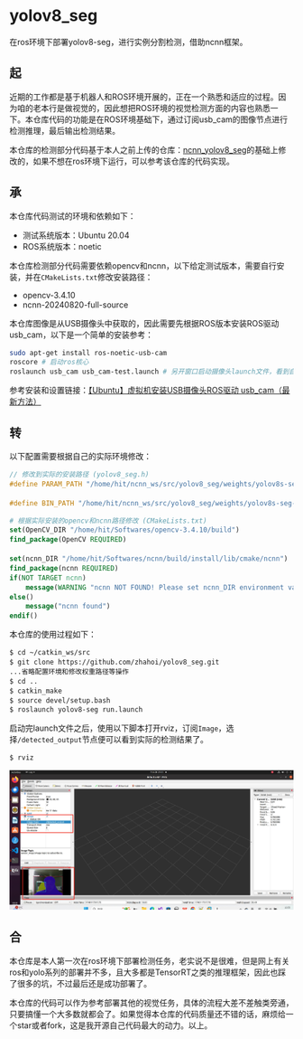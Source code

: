 # yolov8_seg
在ros环境下部署yolov8-seg，进行实例分割检测，借助ncnn框架。



## 起

近期的工作都是基于机器人和ROS环境开展的，正在一个熟悉和适应的过程。因为咱的老本行是做视觉的，因此想把ROS环境的视觉检测方面的内容也熟悉一下。本仓库代码的功能是在ROS环境基础下，通过订阅usb_cam的图像节点进行检测推理，最后输出检测结果。

本仓库的检测部分代码基于本人之前上传的仓库：[ncnn_yolov8_seg](https://github.com/zhahoi/ncnn_yolov8_seg)的基础上修改的，如果不想在ros环境下运行，可以参考该仓库的代码实现。



## 承

本仓库代码测试的环境和依赖如下：

- 测试系统版本：Ubuntu 20.04
- ROS系统版本：noetic

本仓库检测部分代码需要依赖opencv和ncnn，以下给定测试版本，需要自行安装，并在`CMakeLists.txt`修改安装路径：

- opencv-3.4.10
- ncnn-20240820-full-source

本仓库图像是从USB摄像头中获取的，因此需要先根据ROS版本安装ROS驱动usb_cam，以下是一个简单的安装参考：

```sh
sudo apt-get install ros-noetic-usb-cam
roscore # 启动ros核心
roslaunch usb_cam usb_cam-test.launch # 另开窗口启动摄像头launch文件，看到自己的大脸表示启动成功
```

参考安装和设置链接：[【Ubuntu】虚拟机安装USB摄像头ROS驱动 usb_cam（最新方法）](https://blog.csdn.net/cnzzs/article/details/142347941)



## 转

以下配置需要根据自己的实际环境修改：

```c++
// 修改到实际的安装路径 (yolov8_seg.h)
#define PARAM_PATH "/home/hit/ncnn_ws/src/yolov8_seg/weights/yolov8s-seg-sim-opt-fp16.param"

#define BIN_PATH "/home/hit/ncnn_ws/src/yolov8_seg/weights/yolov8s-seg-sim-opt-fp16.bin"
```

```cmake
# 根据实际安装的opencv和ncnn路径修改 (CMakeLists.txt)
set(OpenCV_DIR "/home/hit/Softwares/opencv-3.4.10/build")
find_package(OpenCV REQUIRED)

set(ncnn_DIR "/home/hit/Softwares/ncnn/build/install/lib/cmake/ncnn")
find_package(ncnn REQUIRED)
if(NOT TARGET ncnn)
    message(WARNING "ncnn NOT FOUND! Please set ncnn_DIR environment variable")
else()
    message("ncnn found")
endif()
```

本仓库的使用过程如下：

```sh
$ cd ~/catkin_ws/src
$ git clone https://github.com/zhahoi/yolov8_seg.git
...省略配置环境和修改权重路径等操作
$ cd ..
$ catkin_make
$ source devel/setup.bash
$ roslaunch yolov8-seg run.launch
```

启动完launch文件之后，使用以下脚本打开rviz，订阅`Image`，选择`/detected_output`节点便可以看到实际的检测结果了。

```sh
$ rviz
```

![image](https://github.com/zhahoi/yolov8_seg/blob/main/backup/image.png)

## 合

本仓库是本人第一次在ros环境下部署检测任务，老实说不是很难，但是网上有关ros和yolo系列的部署并不多，且大多都是TensorRT之类的推理框架，因此也踩 了很多的坑，不过最后还是成功部署了。

本仓库的代码可以作为参考部署其他的视觉任务，具体的流程大差不差触类旁通，只要搞懂一个大多数就都会了。如果觉得本仓库的代码质量还不错的话，麻烦给一个star或者fork，这是我开源自己代码最大的动力。以上。


